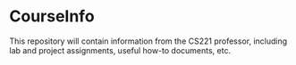 # CourseInfo
This repository will contain information from the CS221 professor, including lab and project assignments, useful how-to documents, etc.
